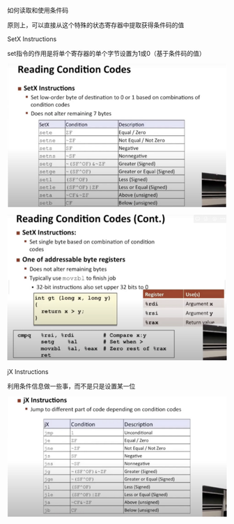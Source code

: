 如何读取和使用条件码

原则上，可以直接从这个特殊的状态寄存器中提取获得条件码的值

SetX Instructions

set指令的作用是将单个寄存器的单个字节设置为1或0（基于条件码的值）

![image-20230127114529030](image/image-20230127114529030.png)

![image-20230127114542009](image/image-20230127114542009.png)



jX Instructions

利用条件信息做一些事，而不是只是设置某一位

![image-20230127114557681](image/image-20230127114557681.png)